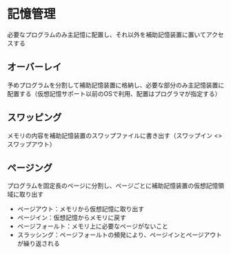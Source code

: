 # 記憶管理
必要なプログラムのみ主記憶に配置し、それ以外を補助記憶装置に置いてアクセスする

## オーバーレイ
予めプログラムを分割して補助記憶装置に格納し、必要な部分のみ主記憶装置に配置する（仮想記憶サポート以前のOSで利用、配置はプログラマが指定する）

## スワッピング
メモリの内容を補助記憶装置のスワップファイルに書き出す（スワップイン <> スワップアウト）

## ページング
プログラムを固定長のページに分割し、ページごとに補助記憶装置の仮想記憶領域に取り出す

- ページアウト：メモリから仮想記憶に取り出す
- ページイン：仮想記憶からメモリに戻す
- ページフォールト：メモリ上に必要なページがないこと
- スラッシング：ページフォールトの頻発により、ページインとページアウトが繰り返される


